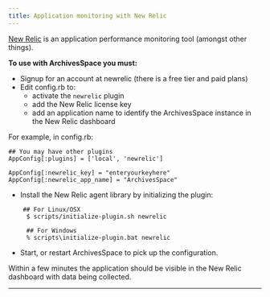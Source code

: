 ```yaml
---
title: Application monitoring with New Relic
---
```


[New Relic](http://newrelic.com/) is an application performance monitoring tool (amongst other things).

**To use with ArchivesSpace you must:**

- Signup for an account at newrelic (there is a free tier and paid plans)
- Edit config.rb to:
  - activate the `newrelic` plugin
  - add the New Relic license key
  - add an application name to identify the ArchivesSpace instance in the New Relic dashboard

For example, in config.rb:

```
## You may have other plugins
AppConfig[:plugins] = ['local', 'newrelic']

AppConfig[:newrelic_key] = "enteryourkeyhere"
AppConfig[:newrelic_app_name] = "ArchivesSpace"
```

- Install the New Relic agent library by initializing the plugin:

```
    ## For Linux/OSX
     $ scripts/initialize-plugin.sh newrelic

     ## For Windows
     % scripts\initialize-plugin.bat newrelic
```

- Start, or restart ArchivesSpace to pick up the configuration.

Within a few minutes the application should be visible in the New Relic dashboard with data being collected.

---
